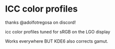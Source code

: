 # ICC color profiles

thanks @adolfotregosa on discord!

icc color profiles tuned for sRGB on the LGO display

Works everywhere BUT KDE6 also corrects gamut.
